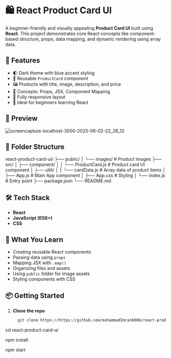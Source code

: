 # 🛍️ React Product Card UI

A beginner-friendly and visually appealing **Product Card UI** built using **React**. This project demonstrates core React concepts like component-based structure, props, data mapping, and dynamic rendering using array data.

## 🚀 Features

- 🌓 Dark theme with blue accent styling
- 🧱 Reusable `ProductCard` component
- 🖼️ Products with title, image, description, and price
- 🧠 Concepts: Props, JSX, Component Mapping
- 📱 Fully responsive layout
- 🔰 Ideal for beginners learning React

## 📸 Preview

![screencapture-localhost-3000-2025-06-02-22_28_13](https://github.com/user-attachments/assets/f3eacc80-f599-407b-8320-728af4ad9f56)


## 📁 Folder Structure


react-product-card-ui/
├── public/
│ └── images/ # Product images
├── src/
│ ├── component/
│ │ └── ProductCard.js # Product card UI component
│ ├── utili/
│ │ └── cardData.js # Array data of product items
│ ├── App.js # Main App component
│ ├── App.css # Styling
│ └── index.js # Entry point
├── package.json
└── README.md




## 🛠️ Tech Stack

- **React**
- **JavaScript (ES6+)**
- **CSS**

## 🧠 What You Learn

- Creating reusable React components
- Passing data using `props`
- Mapping JSX with `.map()`
- Organizing files and assets
- Using `public` folder for image assets
- Styling components with CSS

## 📦 Getting Started

1. **Clone the repo**
   ```bash
     git clone https://https://github.com/muhammadImran6006/react-product-card-ui


  cd react-product-card-ui
  
  npm install
  
  npm start

 


